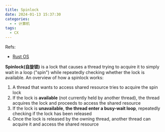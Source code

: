 ```yaml
---
title: Spinlock
date: 2024-01-13 15:37:30
categories:
  - - 计算机
tags:
  - CX
---
```

Refs:

- [Rust OS](https://github.com/Hyuain/rust-os/blob/main/docs/s2-vga_buffer.md)

**Spinlock(自旋锁)** is a lock that causes a thread trying to acquire it to simply wait in a loop ("spin") while repeatedly checking whether the lock is available. An overview of how a spinlock works:

1. A thread that wants to access shared resource tries to acquire the spin lock  
2. If the lock is **available** (not currently held by another thread), the thread acquires the lock and proceeds to access the shared resource  
3. If the lock is **unavailable**, **the thread enter a busy-wait loop**, repeatedly checking if the lock has been released  
4. Once the lock is released by the owning thread, another thread can acquire it and access the shared resource
